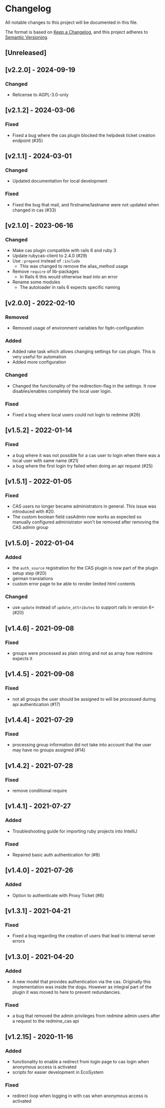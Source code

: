 # Changelog
All notable changes to this project will be documented in this file.

The format is based on [Keep a Changelog](https://keepachangelog.com/en/1.0.0/),
and this project adheres to [Semantic Versioning](https://semver.org/spec/v2.0.0.html).

## [Unreleased]

## [v2.2.0] - 2024-09-19
### Changed
- Relicense to AGPL-3.0-only

## [v2.1.2] - 2024-03-06
### Fixed
- Fixed a bug where the cas plugin blocked the helpdesk ticket creation endpoint (#35)

## [v2.1.1] - 2024-03-01
### Changed
- Updated documentation for local development

### Fixed
- Fixed the bug that mail, and firstname/lastname were not updated when changed in cas (#33)

## [v2.1.0] - 2023-06-16
### Changed
- Make cas plugin compatible with rails 6 and ruby 3
- Update rubycas-client to 2.4.0 (#29)
- Use `:prepend` instead of `:include`
  - This was changed to remove the alias_method usage
- Remove `require` of lib-packages
  - In Rails 6 this would otherwise lead into an error
- Rename some modules
  - The autoloader in rails 6 expects specific naming

## [v2.0.0] - 2022-02-10
### Removed
- Removed usage of environment variables for fqdn-configuration

### Added
- Added rake task which allows changing settings for cas plugin. This is very useful for automation
- Added more configuration

### Changed
- Changed the functionality of the redirection-flag in the settings. It now disables/enables completely the local user login.

### Fixed
- Fixed a bug where local users could not login to redmine (#26)

## [v1.5.2] - 2022-01-14
### Fixed
- a bug where it was not possible for a cas user to login when there was a local user with same name (#21)
- a bug where the first login try failed when doing an api request (#25)

## [v1.5.1] - 2022-01-05
### Fixed
- CAS users no longer became administrators in general. This issue was introduced with #20.
- The custom boolean field casAdmin now works as expected so manually configured administrator won't be removed
after removing the CAS admin group

## [v1.5.0] - 2022-01-04
### Added
- the `auth_source` registration for the CAS plugin is now part of the plugin setup step (#20)
- german translations
- custom error page to be able to render limited html contents

### Changed
- use `update` instead of `update_attributes` to support rails in version 6+ (#20)

## [v1.4.6] - 2021-09-08
### Fixed
- groups were processed as plain string and not as array how redmine expects it

## [v1.4.5] - 2021-09-08
### Fixed
- not all groups the user should be assigned to will be processed during api authentication (#17)

## [v1.4.4] - 2021-07-29
### Fixed
- processing group information did not take into account that the user may have no groups assigned (#14) 

## [v1.4.2] - 2021-07-28
### Fixed 
- remove conditional require

## [v1.4.1] - 2021-07-27
### Added
- Troubleshooting guide for importing ruby projects into IntelliJ

### Fixed
- Repaired basic auth authentication for (#8)

## [v1.4.0] - 2021-07-26
### Added
- Option to authenticate with Proxy Ticket (#6)

## [v1.3.1] - 2021-04-21
### Fixed
- Fixed a bug regarding the creation of users that lead to internal server errors

## [v1.3.0] - 2021-04-20
### Added
- A new model that provides authentication via the cas. 
  Originally this implementation was inside the dogu. 
  However as integral part of the plugin it was moved to here to prevent redundancies.

### Fixed
- a bug that removed the admin privileges from redmine admin users after a request to the redmine_cas api

## [v1.2.15] - 2020-11-16
### Added
- functionality to enable a redirect from login page to cas login when anonymous access is activated
- scripts for easier development in EcoSystem

### Fixed
- redirect loop when logging in with cas when anonymous access is activated
